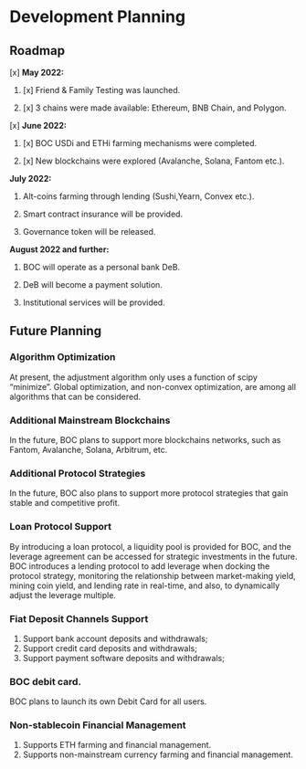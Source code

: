# Development Planning

## Roadmap

[x] **May 2022:**   

1. [x] Friend & Family Testing was launched.   

2. [x] 3 chains were made available: Ethereum, BNB Chain, and Polygon.  

[x] **June 2022:**   

1. [x] BOC USDi and ETHi farming mechanisms were completed. 

2. [x] New blockchains were explored (Avalanche, Solana, Fantom etc.). 

**July 2022:**  

1. Alt-coins farming through lending (Sushi,Yearn, Convex etc.).

2. Smart contract insurance will be provided.  

3. Governance token will be released.

**August 2022 and further:**  

1. BOC will operate as a personal bank DeB. 

2. DeB will become a payment solution. 

3. Institutional services will be provided. 


## Future Planning

### Algorithm Optimization

At present, the adjustment algorithm only uses a function of scipy “minimize”. Global optimization, and non-convex optimization, are among all algorithms that can be considered.

### Additional Mainstream Blockchains

In the future, BOC plans to support more blockchains networks, such as Fantom, Avalanche, Solana, Arbitrum, etc.

### Additional Protocol Strategies

In the future, BOC also plans to support more protocol strategies that gain stable and competitive profit.

### Loan Protocol Support

By introducing a loan protocol, a liquidity pool is provided for BOC, and the leverage agreement can be accessed for strategic investments in the future. BOC introduces a lending protocol to add leverage when docking the protocol strategy, monitoring the relationship between market-making yield, mining coin yield, and lending rate in real-time, and also, to dynamically adjust the leverage multiple.

### Fiat Deposit Channels Support

1. Support bank account deposits and withdrawals;
2. Support credit card deposits and withdrawals;
3. Support payment software deposits and withdrawals;

### BOC debit card.

BOC plans to launch its own Debit Card for all users.

### Non-stablecoin Financial Management

1. Supports ETH farming and financial management.
2. Supports non-mainstream currency farming and financial management.
